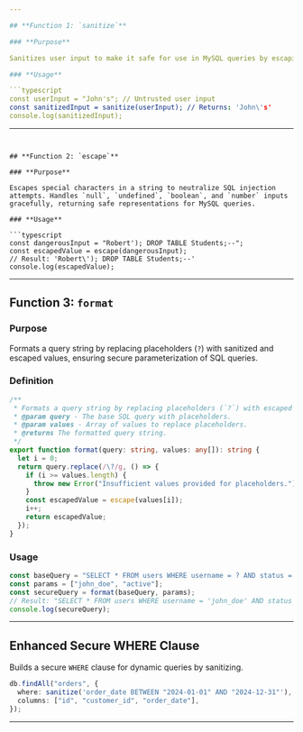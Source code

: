 ```yaml
---

## **Function 1: `sanitize`**

### **Purpose**

Sanitizes user input to make it safe for use in MySQL queries by escaping dangerous characters and converting `null` or `undefined` values to `NULL`.

### **Usage**

```typescript
const userInput = "John's"; // Untrusted user input
const sanitizedInput = sanitize(userInput); // Returns: 'John\'s'
console.log(sanitizedInput);
```

---
```


## **Function 2: `escape`**

### **Purpose**

Escapes special characters in a string to neutralize SQL injection attempts. Handles `null`, `undefined`, `boolean`, and `number` inputs gracefully, returning safe representations for MySQL queries.

### **Usage**

```typescript
const dangerousInput = "Robert'); DROP TABLE Students;--";
const escapedValue = escape(dangerousInput);
// Result: 'Robert\'); DROP TABLE Students;--'
console.log(escapedValue);
```

---

## **Function 3: `format`**

### **Purpose**

Formats a query string by replacing placeholders (`?`) with sanitized and escaped values, ensuring secure parameterization of SQL queries.

### **Definition**

```typescript
/**
 * Formats a query string by replacing placeholders (`?`) with escaped values.
 * @param query - The base SQL query with placeholders.
 * @param values - Array of values to replace placeholders.
 * @returns The formatted query string.
 */
export function format(query: string, values: any[]): string {
  let i = 0;
  return query.replace(/\?/g, () => {
    if (i >= values.length) {
      throw new Error("Insufficient values provided for placeholders.");
    }
    const escapedValue = escape(values[i]);
    i++;
    return escapedValue;
  });
}
```

### **Usage**

```typescript
const baseQuery = "SELECT * FROM users WHERE username = ? AND status = ?";
const params = ["john_doe", "active"];
const secureQuery = format(baseQuery, params);
// Result: "SELECT * FROM users WHERE username = 'john_doe' AND status = 'active'"
console.log(secureQuery);
```

---

## **Enhanced Secure WHERE Clause**

Builds a secure `WHERE` clause for dynamic queries by sanitizing.

```typescript
db.findAll("orders", {
  where: sanitize('order_date BETWEEN "2024-01-01" AND "2024-12-31"'),
  columns: ["id", "customer_id", "order_date"],
});
```

---
